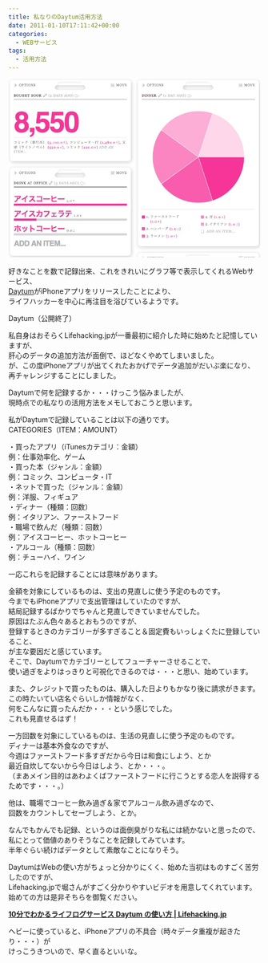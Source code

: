 ```yaml
---
title: 私なりのDaytum活用方法
date: 2011-01-10T17:11:42+00:00
categories:
  - WEBサービス
tags:
  - 活用方法
---
```

![Daytum](./DAYTUM.jpg)

好きなことを数で記録出来、これをきれいにグラフ等で表示してくれるWebサービス、  
[Daytum][1]がiPhoneアプリをリリースしたことにより、  
ライフハッカーを中心に再注目を浴びているようです。

Daytum（公開終了）

私自身はおそらくLifehacking.jpが一番最初に紹介した時に始めたと記憶していますが、  
肝心のデータの追加方法が面倒で、ほどなくやめてしまいました。  
が、この度iPhoneアプリが出てくれたおかげでデータ追加がだいぶ楽になり、  
再チャレンジすることにしました。

Daytumで何を記録するか・・・けっこう悩みましたが、  
現時点での私なりの活用方法をメモしておこうと思います。

私がDaytumで記録していることは以下の通りです。  
CATEGORIES（ITEM：AMOUNT）

・買ったアプリ（iTunesカテゴリ：金額）  
例：仕事効率化、ゲーム  
・買った本（ジャンル：金額）  
例：コミック、コンピュータ・IT  
・ネットで買った（ジャンル：金額）  
例：洋服、フィギュア  
・ディナー（種類：回数）  
例：イタリアン、ファーストフード  
・職場で飲んだ（種類：回数）  
例：アイスコーヒー、ホットコーヒー  
・アルコール（種類：回数）  
例：チューハイ、ワイン

一応これらを記録することには意味があります。

金額を対象にしているものは、支出の見直しに使う予定のものです。  
今までもiPhoneアプリで支出管理はしていたのですが、  
結局記録するばかりでちゃんと見直しできていませんでした。  
原因はたぶん色々あるとおもうのですが、  
登録するときのカテゴリーが多すぎること＆固定費もいっしょくたに登録していること、  
が主な要因だと感じています。  
そこで、Daytumでカテゴリーとしてフューチャーさせることで、  
使い過ぎをよりはっきりと可視化できるのでは・・・と思い、始めています。

また、クレジットで買ったものは、購入した日よりもかなり後に請求がきます。  
この時たいてい店名ぐらいしか情報がなく、  
何をこんなに買ったんだか・・・という感じでした。  
これも見直せるはず！

一方回数を対象にしているものは、生活の見直しに使う予定のものです。  
ディナーは基本外食なのですが、  
今週はファーストフード多すぎだから今日は和食にしよう、とか  
最近自炊してないから今日はしよう、とか・・・。  
（まあメイン目的はあわよくばファーストフードに行こうとする恋人を説得するためです・・・。）

他は、職場でコーヒー飲み過ぎ＆家でアルコール飲み過ぎなので、  
回数をカウントしてセーブしよう、とか。

なんでもかんでも記録、というのは面倒臭がりな私には続かないと思ったので、  
私にとって価値のありそうなことを記録してみています。  
半年ぐらい続けばデータとして素敵なことになりそう。

DaytumはWebの使い方がちょっと分かりにくく、始めた当初はものすごく苦労したのですが、  
Lifehacking.jpで堀さんがすごく分かりやすいビデオを用意してくれています。  
始めての方は是非そちらを御覧ください。

<div class="ShareInfo">
  <strong><a rel="nofollow" href="http://lifehacking.jp/2011/01/daytum-in-10minutes/" target="_blank">10分でわかるライフログサービス Daytum の使い方 | Lifehacking.jp</a><a rel="nofollow" href="http://b.hatena.ne.jp/entry/http://lifehacking.jp/2011/01/daytum-in-10minutes/" target="_blank"><img src="http://b.hatena.ne.jp/entry/image/http://lifehacking.jp/2011/01/daytum-in-10minutes/" border="0" alt="" /></a></strong><strong></strong>
</div>

ヘビーに使っていると、iPhoneアプリの不具合（時々データ重複が起きたり・・・）が  
けっこうきついので、早く直るといいな。

 [1]: http://daytum.com/
